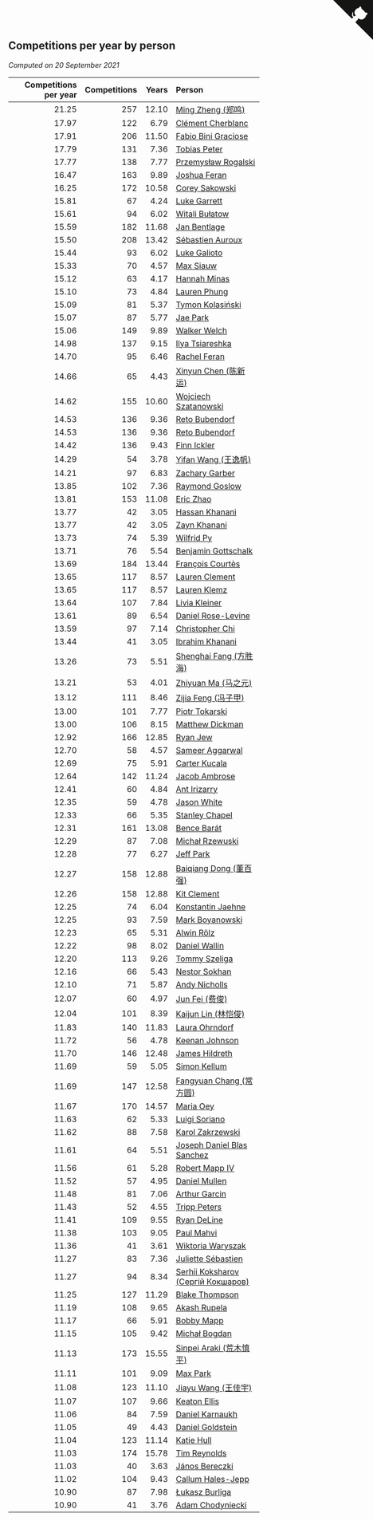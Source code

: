 ## Competitions per year by person

*Computed on 20 September 2021*

| Competitions per year | Competitions | Years | Person |
| ---: | ---: | ---: | :--- |
| 21.25 | 257 | 12.10 | [Ming Zheng (郑鸣)](https://www.worldcubeassociation.org/persons/2009ZHEN11) |
| 17.97 | 122 | 6.79 | [Clément Cherblanc](https://www.worldcubeassociation.org/persons/2014CHER05) |
| 17.91 | 206 | 11.50 | [Fabio Bini Graciose](https://www.worldcubeassociation.org/persons/2010GRAC02) |
| 17.79 | 131 | 7.36 | [Tobias Peter](https://www.worldcubeassociation.org/persons/2014PETE03) |
| 17.77 | 138 | 7.77 | [Przemysław Rogalski](https://www.worldcubeassociation.org/persons/2013ROGA02) |
| 16.47 | 163 | 9.89 | [Joshua Feran](https://www.worldcubeassociation.org/persons/2011FERA01) |
| 16.25 | 172 | 10.58 | [Corey Sakowski](https://www.worldcubeassociation.org/persons/2011SAKO01) |
| 15.81 | 67 | 4.24 | [Luke Garrett](https://www.worldcubeassociation.org/persons/2017GARR05) |
| 15.61 | 94 | 6.02 | [Witali Bułatow](https://www.worldcubeassociation.org/persons/2015BUAT01) |
| 15.59 | 182 | 11.68 | [Jan Bentlage](https://www.worldcubeassociation.org/persons/2010BENT01) |
| 15.50 | 208 | 13.42 | [Sébastien Auroux](https://www.worldcubeassociation.org/persons/2008AURO01) |
| 15.44 | 93 | 6.02 | [Luke Galioto](https://www.worldcubeassociation.org/persons/2015GALI02) |
| 15.33 | 70 | 4.57 | [Max Siauw](https://www.worldcubeassociation.org/persons/2017SIAU02) |
| 15.12 | 63 | 4.17 | [Hannah Minas](https://www.worldcubeassociation.org/persons/2017MINA04) |
| 15.10 | 73 | 4.84 | [Lauren Phung](https://www.worldcubeassociation.org/persons/2016PHUN02) |
| 15.09 | 81 | 5.37 | [Tymon Kolasiński](https://www.worldcubeassociation.org/persons/2016KOLA02) |
| 15.07 | 87 | 5.77 | [Jae Park](https://www.worldcubeassociation.org/persons/2015PARK24) |
| 15.06 | 149 | 9.89 | [Walker Welch](https://www.worldcubeassociation.org/persons/2011WELC01) |
| 14.98 | 137 | 9.15 | [Ilya Tsiareshka](https://www.worldcubeassociation.org/persons/2012TERE01) |
| 14.70 | 95 | 6.46 | [Rachel Feran](https://www.worldcubeassociation.org/persons/2015FERA01) |
| 14.66 | 65 | 4.43 | [Xinyun Chen (陈新运)](https://www.worldcubeassociation.org/persons/2017CHEN36) |
| 14.62 | 155 | 10.60 | [Wojciech Szatanowski](https://www.worldcubeassociation.org/persons/2011SZAT01) |
| 14.53 | 136 | 9.36 | [Reto Bubendorf](https://www.worldcubeassociation.org/persons/2012BUBE01) |
| 14.53 | 136 | 9.36 | [Reto Bubendorf](https://www.worldcubeassociation.org/persons/2012BUBE01) |
| 14.42 | 136 | 9.43 | [Finn Ickler](https://www.worldcubeassociation.org/persons/2012ICKL01) |
| 14.29 | 54 | 3.78 | [Yifan Wang (王逸帆)](https://www.worldcubeassociation.org/persons/2017WANY29) |
| 14.21 | 97 | 6.83 | [Zachary Garber](https://www.worldcubeassociation.org/persons/2014GARB01) |
| 13.85 | 102 | 7.36 | [Raymond Goslow](https://www.worldcubeassociation.org/persons/2014GOSL01) |
| 13.81 | 153 | 11.08 | [Eric Zhao](https://www.worldcubeassociation.org/persons/2010ZHAO19) |
| 13.77 | 42 | 3.05 | [Hassan Khanani](https://www.worldcubeassociation.org/persons/2018KHAN26) |
| 13.77 | 42 | 3.05 | [Zayn Khanani](https://www.worldcubeassociation.org/persons/2018KHAN28) |
| 13.73 | 74 | 5.39 | [Wilfrid Py](https://www.worldcubeassociation.org/persons/2016PYWI01) |
| 13.71 | 76 | 5.54 | [Benjamin Gottschalk](https://www.worldcubeassociation.org/persons/2016GOTT01) |
| 13.69 | 184 | 13.44 | [François Courtès](https://www.worldcubeassociation.org/persons/2008COUR01) |
| 13.65 | 117 | 8.57 | [Lauren Clement](https://www.worldcubeassociation.org/persons/2013KLEM01) |
| 13.65 | 117 | 8.57 | [Lauren Klemz](https://www.worldcubeassociation.org/persons/2013KLEM01) |
| 13.64 | 107 | 7.84 | [Livia Kleiner](https://www.worldcubeassociation.org/persons/2013KLEI03) |
| 13.61 | 89 | 6.54 | [Daniel Rose-Levine](https://www.worldcubeassociation.org/persons/2015ROSE01) |
| 13.59 | 97 | 7.14 | [Christopher Chi](https://www.worldcubeassociation.org/persons/2014CHIC01) |
| 13.44 | 41 | 3.05 | [Ibrahim Khanani](https://www.worldcubeassociation.org/persons/2018KHAN27) |
| 13.26 | 73 | 5.51 | [Shenghai Fang (方胜海)](https://www.worldcubeassociation.org/persons/2016FANG01) |
| 13.21 | 53 | 4.01 | [Zhiyuan Ma (马之元)](https://www.worldcubeassociation.org/persons/2017MAZH04) |
| 13.12 | 111 | 8.46 | [Zijia Feng (冯子甲)](https://www.worldcubeassociation.org/persons/2013FENG02) |
| 13.00 | 101 | 7.77 | [Piotr Tokarski](https://www.worldcubeassociation.org/persons/2013TOKA01) |
| 13.00 | 106 | 8.15 | [Matthew Dickman](https://www.worldcubeassociation.org/persons/2013DICK01) |
| 12.92 | 166 | 12.85 | [Ryan Jew](https://www.worldcubeassociation.org/persons/2008JEWR01) |
| 12.70 | 58 | 4.57 | [Sameer Aggarwal](https://www.worldcubeassociation.org/persons/2017AGGA01) |
| 12.69 | 75 | 5.91 | [Carter Kucala](https://www.worldcubeassociation.org/persons/2015KUCA01) |
| 12.64 | 142 | 11.24 | [Jacob Ambrose](https://www.worldcubeassociation.org/persons/2010AMBR01) |
| 12.41 | 60 | 4.84 | [Ant Irizarry](https://www.worldcubeassociation.org/persons/2016IRIZ02) |
| 12.35 | 59 | 4.78 | [Jason White](https://www.worldcubeassociation.org/persons/2016WHIT16) |
| 12.33 | 66 | 5.35 | [Stanley Chapel](https://www.worldcubeassociation.org/persons/2016CHAP04) |
| 12.31 | 161 | 13.08 | [Bence Barát](https://www.worldcubeassociation.org/persons/2008BARA01) |
| 12.29 | 87 | 7.08 | [Michał Rzewuski](https://www.worldcubeassociation.org/persons/2014RZEW01) |
| 12.28 | 77 | 6.27 | [Jeff Park](https://www.worldcubeassociation.org/persons/2015PARK08) |
| 12.27 | 158 | 12.88 | [Baiqiang Dong (董百强)](https://www.worldcubeassociation.org/persons/2008DONG06) |
| 12.26 | 158 | 12.88 | [Kit Clement](https://www.worldcubeassociation.org/persons/2008CLEM01) |
| 12.25 | 74 | 6.04 | [Konstantin Jaehne](https://www.worldcubeassociation.org/persons/2015JAEH01) |
| 12.25 | 93 | 7.59 | [Mark Boyanowski](https://www.worldcubeassociation.org/persons/2014BOYA01) |
| 12.23 | 65 | 5.31 | [Alwin Rölz](https://www.worldcubeassociation.org/persons/2016ROLZ01) |
| 12.22 | 98 | 8.02 | [Daniel Wallin](https://www.worldcubeassociation.org/persons/2013WALL03) |
| 12.20 | 113 | 9.26 | [Tommy Szeliga](https://www.worldcubeassociation.org/persons/2012SZEL01) |
| 12.16 | 66 | 5.43 | [Nestor Sokhan](https://www.worldcubeassociation.org/persons/2016SOKH01) |
| 12.10 | 71 | 5.87 | [Andy Nicholls](https://www.worldcubeassociation.org/persons/2015NICH04) |
| 12.07 | 60 | 4.97 | [Jun Fei (费俊)](https://www.worldcubeassociation.org/persons/2016FEIJ02) |
| 12.04 | 101 | 8.39 | [Kaijun Lin (林恺俊)](https://www.worldcubeassociation.org/persons/2013LINK01) |
| 11.83 | 140 | 11.83 | [Laura Ohrndorf](https://www.worldcubeassociation.org/persons/2009OHRN01) |
| 11.72 | 56 | 4.78 | [Keenan Johnson](https://www.worldcubeassociation.org/persons/2016JOHN30) |
| 11.70 | 146 | 12.48 | [James Hildreth](https://www.worldcubeassociation.org/persons/2009HILD01) |
| 11.69 | 59 | 5.05 | [Simon Kellum](https://www.worldcubeassociation.org/persons/2016KELL12) |
| 11.69 | 147 | 12.58 | [Fangyuan Chang (常方圆)](https://www.worldcubeassociation.org/persons/2009CHAN04) |
| 11.67 | 170 | 14.57 | [Maria Oey](https://www.worldcubeassociation.org/persons/2007OEYM01) |
| 11.63 | 62 | 5.33 | [Luigi Soriano](https://www.worldcubeassociation.org/persons/2016SORI04) |
| 11.62 | 88 | 7.58 | [Karol Zakrzewski](https://www.worldcubeassociation.org/persons/2014ZAKR01) |
| 11.61 | 64 | 5.51 | [Joseph Daniel Blas Sanchez](https://www.worldcubeassociation.org/persons/2016SANC08) |
| 11.56 | 61 | 5.28 | [Robert Mapp IV](https://www.worldcubeassociation.org/persons/2016IVRO01) |
| 11.52 | 57 | 4.95 | [Daniel Mullen](https://www.worldcubeassociation.org/persons/2016MULL04) |
| 11.48 | 81 | 7.06 | [Arthur Garcin](https://www.worldcubeassociation.org/persons/2014GARC27) |
| 11.43 | 52 | 4.55 | [Tripp Peters](https://www.worldcubeassociation.org/persons/2017PETE04) |
| 11.41 | 109 | 9.55 | [Ryan DeLine](https://www.worldcubeassociation.org/persons/2012DELI01) |
| 11.38 | 103 | 9.05 | [Paul Mahvi](https://www.worldcubeassociation.org/persons/2012MAHV01) |
| 11.36 | 41 | 3.61 | [Wiktoria Waryszak](https://www.worldcubeassociation.org/persons/2018WARY01) |
| 11.27 | 83 | 7.36 | [Juliette Sébastien](https://www.worldcubeassociation.org/persons/2014SEBA01) |
| 11.27 | 94 | 8.34 | [Serhii Koksharov (Сергій Кокшаров)](https://www.worldcubeassociation.org/persons/2013KOKS01) |
| 11.25 | 127 | 11.29 | [Blake Thompson](https://www.worldcubeassociation.org/persons/2010THOM03) |
| 11.19 | 108 | 9.65 | [Akash Rupela](https://www.worldcubeassociation.org/persons/2012RUPE01) |
| 11.17 | 66 | 5.91 | [Bobby Mapp](https://www.worldcubeassociation.org/persons/2015MAPP01) |
| 11.15 | 105 | 9.42 | [Michał Bogdan](https://www.worldcubeassociation.org/persons/2012BOGD01) |
| 11.13 | 173 | 15.55 | [Sinpei Araki (荒木慎平)](https://www.worldcubeassociation.org/persons/2006ARAK01) |
| 11.11 | 101 | 9.09 | [Max Park](https://www.worldcubeassociation.org/persons/2012PARK03) |
| 11.08 | 123 | 11.10 | [Jiayu Wang (王佳宇)](https://www.worldcubeassociation.org/persons/2010WANG53) |
| 11.07 | 107 | 9.66 | [Keaton Ellis](https://www.worldcubeassociation.org/persons/2012ELLI01) |
| 11.06 | 84 | 7.59 | [Daniel Karnaukh](https://www.worldcubeassociation.org/persons/2014KARN02) |
| 11.05 | 49 | 4.43 | [Daniel Goldstein](https://www.worldcubeassociation.org/persons/2017GOLD01) |
| 11.04 | 123 | 11.14 | [Katie Hull](https://www.worldcubeassociation.org/persons/2010HULL01) |
| 11.03 | 174 | 15.78 | [Tim Reynolds](https://www.worldcubeassociation.org/persons/2005REYN01) |
| 11.03 | 40 | 3.63 | [János Bereczki](https://www.worldcubeassociation.org/persons/2018BERE01) |
| 11.02 | 104 | 9.43 | [Callum Hales-Jepp](https://www.worldcubeassociation.org/persons/2012HALE01) |
| 10.90 | 87 | 7.98 | [Łukasz Burliga](https://www.worldcubeassociation.org/persons/2013BURL01) |
| 10.90 | 41 | 3.76 | [Adam Chodyniecki](https://www.worldcubeassociation.org/persons/2017CHOD02) |


<a href="https://github.com/jonatanklosko/wca_statistics" class="github-corner" aria-label="View source on Github"><svg width="80" height="80" viewBox="0 0 250 250" style="fill:#151513; color:#fff; position: absolute; top: 0; border: 0; right: 0;" aria-hidden="true"><path d="M0,0 L115,115 L130,115 L142,142 L250,250 L250,0 Z"></path><path d="M128.3,109.0 C113.8,99.7 119.0,89.6 119.0,89.6 C122.0,82.7 120.5,78.6 120.5,78.6 C119.2,72.0 123.4,76.3 123.4,76.3 C127.3,80.9 125.5,87.3 125.5,87.3 C122.9,97.6 130.6,101.9 134.4,103.2" fill="currentColor" style="transform-origin: 130px 106px;" class="octo-arm"></path><path d="M115.0,115.0 C114.9,115.1 118.7,116.5 119.8,115.4 L133.7,101.6 C136.9,99.2 139.9,98.4 142.2,98.6 C133.8,88.0 127.5,74.4 143.8,58.0 C148.5,53.4 154.0,51.2 159.7,51.0 C160.3,49.4 163.2,43.6 171.4,40.1 C171.4,40.1 176.1,42.5 178.8,56.2 C183.1,58.6 187.2,61.8 190.9,65.4 C194.5,69.0 197.7,73.2 200.1,77.6 C213.8,80.2 216.3,84.9 216.3,84.9 C212.7,93.1 206.9,96.0 205.4,96.6 C205.1,102.4 203.0,107.8 198.3,112.5 C181.9,128.9 168.3,122.5 157.7,114.1 C157.9,116.9 156.7,120.9 152.7,124.9 L141.0,136.5 C139.8,137.7 141.6,141.9 141.8,141.8 Z" fill="currentColor" class="octo-body"></path></svg></a><style>.github-corner:hover .octo-arm{animation:octocat-wave 560ms ease-in-out}@keyframes octocat-wave{0%,100%{transform:rotate(0)}20%,60%{transform:rotate(-25deg)}40%,80%{transform:rotate(10deg)}}@media (max-width:500px){.github-corner:hover .octo-arm{animation:none}.github-corner .octo-arm{animation:octocat-wave 560ms ease-in-out}}</style>
